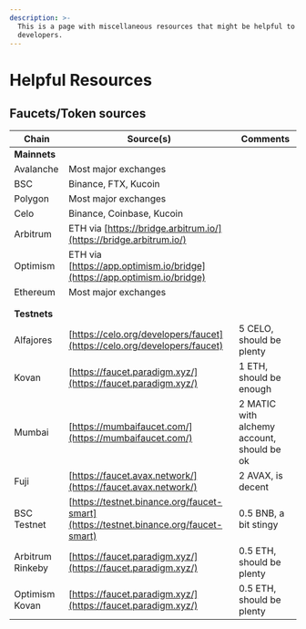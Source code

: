 ```yaml
---
description: >-
  This is a page with miscellaneous resources that might be helpful to
  developers.
---
```


# Helpful Resources

## Faucets/Token sources



| Chain            | Source(s)                                                                            | Comments                                   |
| ---------------- | ------------------------------------------------------------------------------------ | ------------------------------------------ |
| **Mainnets**     |                                                                                      |                                            |
| Avalanche        | Most major exchanges                                                                 |                                            |
| BSC              | Binance, FTX, Kucoin                                                                 |                                            |
| Polygon          | Most major exchanges                                                                 |                                            |
| Celo             | Binance, Coinbase, Kucoin                                                            |                                            |
| Arbitrum         | ETH via [https://bridge.arbitrum.io/](https://bridge.arbitrum.io/)                   |                                            |
| Optimism         | ETH via [https://app.optimism.io/bridge](https://app.optimism.io/bridge)             |                                            |
| Ethereum         | Most major exchanges                                                                 |                                            |
|                  |                                                                                      |                                            |
|                  |                                                                                      |                                            |
| **Testnets**     |                                                                                      |                                            |
| Alfajores        | [https://celo.org/developers/faucet](https://celo.org/developers/faucet)             | 5 CELO, should be plenty                   |
| Kovan            | [https://faucet.paradigm.xyz/](https://faucet.paradigm.xyz/)                         | 1 ETH, should be enough                    |
| Mumbai           | [https://mumbaifaucet.com/](https://mumbaifaucet.com/)                               | 2 MATIC with alchemy account, should be ok |
| Fuji             | [https://faucet.avax.network/](https://faucet.avax.network/)                         | 2 AVAX, is decent                          |
| BSC Testnet      | [https://testnet.binance.org/faucet-smart](https://testnet.binance.org/faucet-smart) | 0.5 BNB, a bit stingy                      |
| Arbitrum Rinkeby | [https://faucet.paradigm.xyz/](https://faucet.paradigm.xyz/)                         | 0.5 ETH, should be plenty                  |
| Optimism Kovan   | [https://faucet.paradigm.xyz/](https://faucet.paradigm.xyz/)                         | 0.5 ETH, should be plenty                  |

